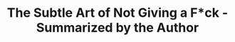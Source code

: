 ---
layout: post
title:  The Subtle Art of Not Giving a F*ck - Summarized by the Author
book: The Subtle Art of Not Giving a F*ck
poster: alex
categories: [ self-improvement ]
youtube_uid: lz8sUiXAnbs
image: https://i.ytimg.com/vi/lz8sUiXAnbs/hq720.jpg?sqp=-oaymwEcCNAFEJQDSFXyq4qpAw4IARUAAIhCGAFwAcABBg==&rs=AOn4CLCxptLf4tc1Yzy2vta5JoFQrRwXEw
---